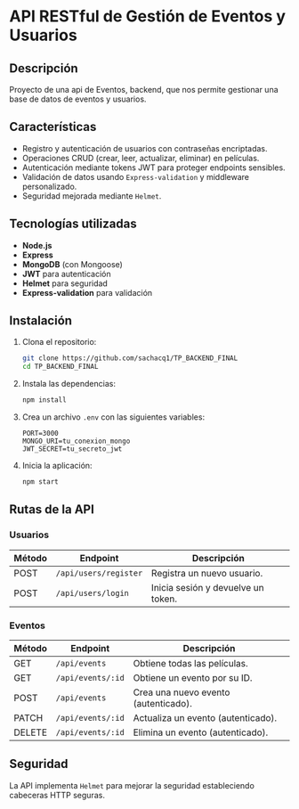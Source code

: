 # API RESTful de Gestión de Eventos y Usuarios

## Descripción

Proyecto de una api de Eventos, backend,  que nos permite gestionar una base de datos de eventos y usuarios.  

## Características

- Registro y autenticación de usuarios con contraseñas encriptadas.
- Operaciones CRUD (crear, leer, actualizar, eliminar) en películas.
- Autenticación mediante tokens JWT para proteger endpoints sensibles.
- Validación de datos usando `Express-validation` y middleware personalizado.
- Seguridad mejorada mediante `Helmet`.

## Tecnologías utilizadas

- **Node.js**
- **Express**
- **MongoDB** (con Mongoose)
- **JWT** para autenticación
- **Helmet** para seguridad
- **Express-validation** para validación

## Instalación

1. Clona el repositorio:

   ```bash
   git clone https://github.com/sachacq1/TP_BACKEND_FINAL
   cd TP_BACKEND_FINAL
   ```

2. Instala las dependencias:

   ```bash
   npm install
   ```

3. Crea un archivo `.env` con las siguientes variables:

   ```env
   PORT=3000
   MONGO_URI=tu_conexion_mongo
   JWT_SECRET=tu_secreto_jwt
   ```

4. Inicia la aplicación:

   ```bash
   npm start
   ```

## Rutas de la API

### Usuarios

| Método | Endpoint          | Descripción                       |
|--------|-------------------|-----------------------------------|
| POST   | `/api/users/register` | Registra un nuevo usuario.       |
| POST   | `/api/users/login`    | Inicia sesión y devuelve un token.|

### Eventos

| Método | Endpoint          | Descripción                          |
|--------|-------------------|--------------------------------------|
| GET    | `/api/events`        | Obtiene todas las películas.         |
| GET    | `/api/events/:id`    | Obtiene un evento por su ID.      |
| POST   | `/api/events`        | Crea una nuevo evento (autenticado).|
| PATCH    | `/api/events/:id`    | Actualiza un evento (autenticado).|
| DELETE | `/api/events/:id`    | Elimina un evento (autenticado).  |


## Seguridad

La API implementa `Helmet` para mejorar la seguridad estableciendo cabeceras HTTP seguras.